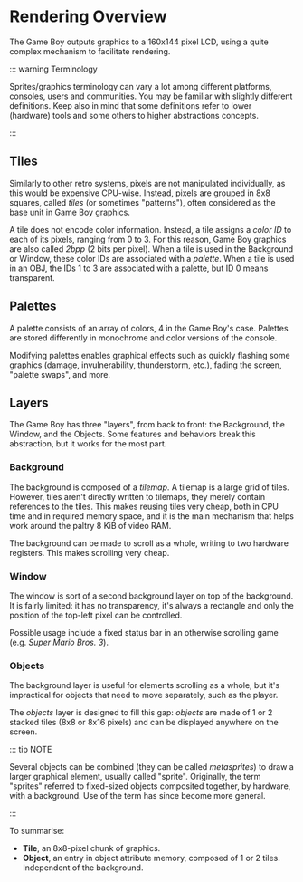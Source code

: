 # Rendering Overview

The Game Boy outputs graphics to a 160x144 pixel LCD, using a quite complex
mechanism to facilitate rendering.

::: warning Terminology

Sprites/graphics terminology can vary a lot among different platforms, consoles,
users and communities. You may be familiar with slightly different definitions.
Keep also in mind that some definitions refer to lower (hardware) tools
and some others to higher abstractions concepts.

:::

## Tiles

Similarly to other retro systems, pixels are not manipulated
individually, as this would be expensive CPU-wise. Instead, pixels are grouped
in 8x8 squares, called _tiles_ (or sometimes "patterns"), often considered as
the base unit in Game Boy graphics.

A tile does not encode color information. Instead, a tile assigns a
_color ID_ to each of its pixels, ranging from 0 to 3. For this reason,
Game Boy graphics are also called _2bpp_ (2 bits per pixel). When a tile is used
in the Background or Window, these color IDs are associated with a _palette_. When
a tile is used in an OBJ, the IDs 1 to 3 are associated with a palette, but
ID 0 means transparent.

## Palettes

A palette consists of an array of colors, 4 in the Game Boy's case.
Palettes are stored differently in monochrome and color versions of the console.

Modifying palettes enables graphical effects such as quickly flashing some graphics (damage,
invulnerability, thunderstorm, etc.), fading the screen, "palette swaps", and more.

## Layers

The Game Boy has three "layers", from back to front: the Background, the Window,
and the Objects. Some features and behaviors break this abstraction,
but it works for the most part.

### Background

The background is composed of a _tilemap_. A tilemap is a
large grid of tiles. However, tiles aren't directly written to tilemaps,
they merely contain references to the tiles.
This makes reusing tiles very cheap, both in CPU time and in
required memory space, and it is the main mechanism that helps work around the
paltry 8 KiB of video RAM.

The background can be made to scroll as a whole, writing to two
hardware registers. This makes scrolling very cheap.

### Window

The window is sort of a second background layer on top of the background.
It is fairly limited: it has no transparency, it's always a
rectangle and only the position of the top-left pixel can be controlled.

Possible usage include a fixed status bar in an otherwise scrolling game (e.g.
_Super Mario Bros. 3_).

### Objects

The background layer is useful for elements scrolling as a whole, but
it's impractical for objects that need to move separately, such as the player.

The _objects_ layer is designed to fill this gap: _objects_ are made of 1 or 2 stacked tiles (8x8 or 8x16 pixels)
and can be displayed anywhere on the screen.

::: tip NOTE

Several objects can be combined (they can be called _metasprites_) to draw
a larger graphical element, usually called "sprite". Originally, the term "sprites"
referred to fixed-sized objects composited together, by hardware, with a background.
Use of the term has since become more general.

:::

To summarise:

- **Tile**, an 8x8-pixel chunk of graphics.
- **Object**, an entry in object attribute memory, composed of 1 or 2
  tiles. Independent of the background.

